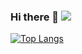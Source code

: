 ### Hi there 👋 ![](https://komarev.com/ghpvc/?username=zzyandzzy&color=brightgreen)
<!--
**zzyandzzy/zzyandzzy** is a ✨ _special_ ✨ repository because its `README.md` (this file) appears on your GitHub profile.

Here are some ideas to get you started:

- 🔭 I’m currently working on ...
- 🌱 I’m currently learning ...
- 👯 I’m looking to collaborate on ...
- 🤔 I’m looking for help with ...
- 💬 Ask me about ...
- 📫 How to reach me: ...
- 😄 Pronouns: ...
- ⚡ Fun fact: ...
-->
[![Top Langs](https://github-readme-stats.vercel.app/api?username=zzyandzzy&show_icons=true&hide_title=true&hide_border=true)](https://github.com/zzyandzzy)
<!--[![Top Langs](https://github-readme-stats.vercel.app/api/top-langs/?username=zzyandzzy&layout=compact)](https://github.com/zzyandzzy) --> 
